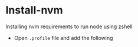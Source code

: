 # Install-nvm
Installing nvm requirements to run node using zshell

* Open `.profile` file and add the following
 